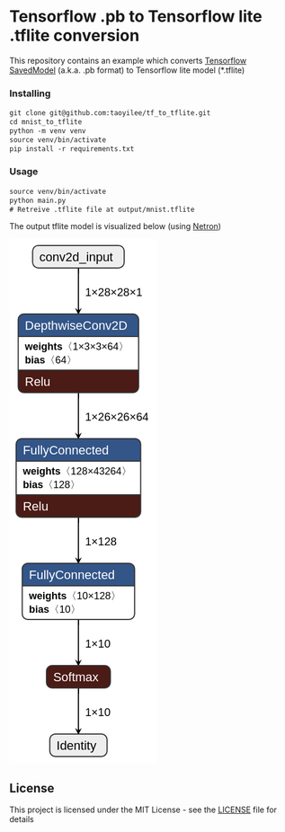 # Tensorflow .pb to Tensorflow lite .tflite conversion

This repository contains an example which converts [Tensorflow](https://www.tensorflow.org/) 
[SavedModel](https://github.com/tensorflow/tensorflow/blob/master/tensorflow/python/saved_model/README.md) 
(a.k.a. .pb format) to Tensorflow lite model (*.tflite) 

### Installing

```
git clone git@github.com:taoyilee/tf_to_tflite.git
cd mnist_to_tflite
python -m venv venv
source venv/bin/activate
pip install -r requirements.txt
```

### Usage

```
source venv/bin/activate
python main.py
# Retreive .tflite file at output/mnist.tflite
```
The output tflite model is visualized below (using [Netron](https://lutzroeder.github.io/netron/))

![visualization](mnist.tflite.png)

## License

This project is licensed under the MIT License - see the [LICENSE](LICENSE) file for details
